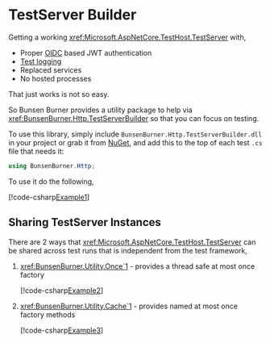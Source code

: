 # TestServer Builder

Getting a working <xref:Microsoft.AspNetCore.TestHost.TestServer> with,

* Proper [OIDC](https://openid.net/developers/how-connect-works/) based JWT
  authentication
* [Test logging](./test-logger.md)
* Replaced services
* No hosted processes

That just works is not so easy.

So Bunsen Burner provides a utility package to help via
<xref:BunsenBurner.Http.TestServerBuilder> so that you can focus on testing.

To use this library, simply include `BunsenBurner.Http.TestServerBuilder.dll` in your
project or grab it
from [NuGet](https://www.nuget.org/packages/BunsenBurner.Http.TestServerBuilder/),
and add this to the top of each test `.cs` file that needs it:

```C#
using BunsenBurner.Http;
```

To use it do the following,

[!code-csharp[Example1](../../../Http/BunsenBurner.Http.TestServerBuilder.Tests/TestServerBuilderOptionsTests.cs#Example1)]

## Sharing TestServer Instances

There are 2 ways that <xref:Microsoft.AspNetCore.TestHost.TestServer> can be shared
across test runs that is independent from the test framework,

1. <xref:BunsenBurner.Utility.Once`1> - provides a thread safe at most once factory

   [!code-csharp[Example2](../../../Http/BunsenBurner.Http.TestServerBuilder.Tests/TestServerBuilderOptionsTests.cs#Example2)]

2. <xref:BunsenBurner.Utility.Cache`1> - provides named at most once factory methods

   [!code-csharp[Example3](../../../Http/BunsenBurner.Http.TestServerBuilder.Tests/TestServerBuilderOptionsTests.cs#Example3)]
